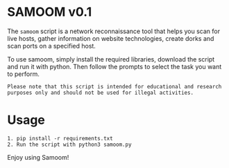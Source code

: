 # SAMOOM v0.1
The `samoom` script is a network reconnaissance tool that helps you scan for live hosts, gather information on website technologies, create dorks and scan ports on a specified host.

To use samoom, simply install the required libraries, download the script and run it with python. Then follow the prompts to select the task you want to perform.

`Please note that this script is intended for educational and research purposes only and should not be used for illegal activities.`
# Usage
```
1. pip install -r requirements.txt
2. Run the script with python3 samoom.py
```
Enjoy using Samoom!

